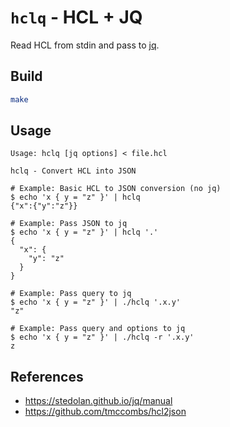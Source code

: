 # `hclq` - HCL + JQ

Read HCL from stdin and pass to [jq](https://stedolan.github.io/jq/).

## Build

```bash
make
```

## Usage

```
Usage: hclq [jq options] < file.hcl

hclq - Convert HCL into JSON

# Example: Basic HCL to JSON conversion (no jq)
$ echo 'x { y = "z" }' | hclq
{"x":{"y":"z"}}

# Example: Pass JSON to jq
$ echo 'x { y = "z" }' | hclq '.'
{
  "x": {
    "y": "z"
  }
}

# Example: Pass query to jq
$ echo 'x { y = "z" }' | ./hclq '.x.y'
"z"

# Example: Pass query and options to jq
$ echo 'x { y = "z" }' | ./hclq -r '.x.y'
z
```

## References
- https://stedolan.github.io/jq/manual
- https://github.com/tmccombs/hcl2json
